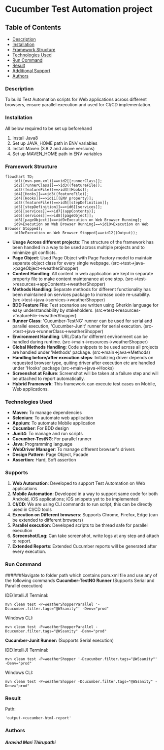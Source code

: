 # Cucumber Test Automation project
## Table of Contents
- [Description](#description)
- [Installation](#installation)
- [Framework Structure](#framework-structure)
- [Technologies Used](#technologies-used)
- [Run Command](#run-command)
- [Result](#result)
- [Additional Support](#supports)
- [Authors](#authors)

### Description
To build Test Automation scripts for Web applications across different browsers, ensure parallel execution and used for CI/CD implementation.

### Installation
All below required to be set up beforehand
1. Install Java8
2. Set up JAVA_HOME path in ENV variables
3. Install Maven (3.8.2 and above versions)
4. Set up MAVEN_HOME path in ENV variables

### Framework Structure

```mermaid
flowchart TD;
    id1((mvn-pom.xml))==>id2[[runnerClass]];
    id2[[runnerClass]]==>id3((featureFile));
    id3((featureFile))==>id4[[Hooks]];
    id4[[Hooks]]==>id3((featureFile));
    id4[[Hooks]]==>id11[(ENV property)];
    id3((featureFile))==>id5[[stepDefinition]];
    id5[[stepDefinition]]==>id6[[services]];
    id6[[services]]==>id7[(appContents)];
    id6[[services]]==>id8[[pageObject]];
    id8[[pageObject]]==>id9>Execution on Web Browser Running];
    id9>Execution on Web Browser Running]==>id10>Execution on Web Browser Stopped];
    id10>Execution on Web Browser Stopped]==>id12((Output));
```
- **Usage Across different projects**: The structure of the framework has been handled in a way to be used across multiple projects and to minimize git conflicts.
- **Page Object**: Used Page Object with Page Factory model to maintain separate object class for every single webpage. (src->test->java->pageObject->weatherShopper)
- **Content Handling**: All content in web application are kept in separate property file to make content maintenance at one stop. (src->test->resources->appContents->weatherShopper)
- **Methods Handling**: Separate methods for different functionality has been maintained on services package to increase code re-usability. (src->test->java->services->weatherShopper)
- **BDD Feature File**: Test scenarios are written using Gherkin language for easy understandability by stakeholders. (src->test->resources->featureFile->weatherShopper)
- **Runner Class**: 'Cucumber-TestNG' runner can be used for serial and parallel execution, 'Cucumber-Junit' runner for serial execution. (src->test->java->runnerClass->weatherShopper)
- **Environment Handling**: URL/Data for different environment can be handled during runtime. (src->main->resources->weatherShopper)
- **Global Methods Handling**: Code snippets to be used across all projects are handled under 'Methods' package. (src->main->java->Methods)
- **Handling before/after execution steps**: Initializing driver depends on requested browser type, quiting driver after execution etc are handled under 'Hooks' package (src->main->java->Hooks)
- **Screenshot at Failure**: Screenshot will be taken at a failure step and will be attached to report automatically.
- **Hybrid Framework**: This framework can execute test cases on Mobile, Web applications.

### Technologies Used
- **Maven**: To manage dependencies
- **Selenium**: To automate web application
- **Appium:** To automate Mobile application
- **Cucumber**: For BDD design
- **Junit4**: To manage and run scripts
- **Cucumber-TestNG**: For parallel runner
- **Java**: Programming language
- **WebDriver Manager**: To manage different browser's drivers
- **Design Pattern**: Page Object, Facade
- **Assertion:** Hard, Soft assertion

### Supports
1. **Web Automation**:
   Developed to support Test Automation on Web applications
2. **Mobile Automation**:
   Developed in a way to support same code for both Android, iOS applications; iOS snippets yet to be implemented
3. **CI/CD**:
   We are using CLI commands to run script, this can be directly used in CI/CD tools
4. **Execution on Different browsers**:
   Supports Chrome, Firefox, Edge (can be extended to different browsers)
5. **Parallel execution**:
   Developed scripts to be thread safe for parallel execution
6. **Screenshot/Log**:
   Can take screenshot, write logs at any step and attach to report.
7. **Extended Reports**:
   Extended Cucumber reports will be generated after every execution.

### Run Command
######Navigate to folder path which contains pom.xml file and use any of the following commands
**Cucumber-TestNG Runner** (Supports Serial and Parallel execution)

IDE(IntelliJ) Terminal: 
```
mvn clean test -P=weatherShopperParallel '-Dcucumber.filter.tags="@WSsanity"' -Denv="prod"
```
Windows CLI:
```
mvn clean test -P=weatherShopperParallel -Dcucumber.filter.tags="@WSsanity" -Denv="prod"
```

**Cucumber-Junit Runner:** (Supports Serial execution)

IDE(IntelliJ) Terminal:
```
mvn clean test -P=weatherShopper '-Dcucumber.filter.tags="@WSsanity"' -Denv="prod"
```
Windows CLI:
```
mvn clean test -P=weatherShopper -Dcucumber.filter.tags="@WSsanity" -Denv="prod"
```

### Result
Path: 
```
'output->cucumber-html-report'
```

### Authors
#### **_Aravind Mari Thirupathi_**